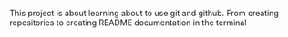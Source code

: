 <html>
<head>
<title>Vagrant Project</title>
</head>
<body>
<p>This project is about learning about to use git and github. From creating repositories to creating README documentation in the terminal</p>
</body>


</html>